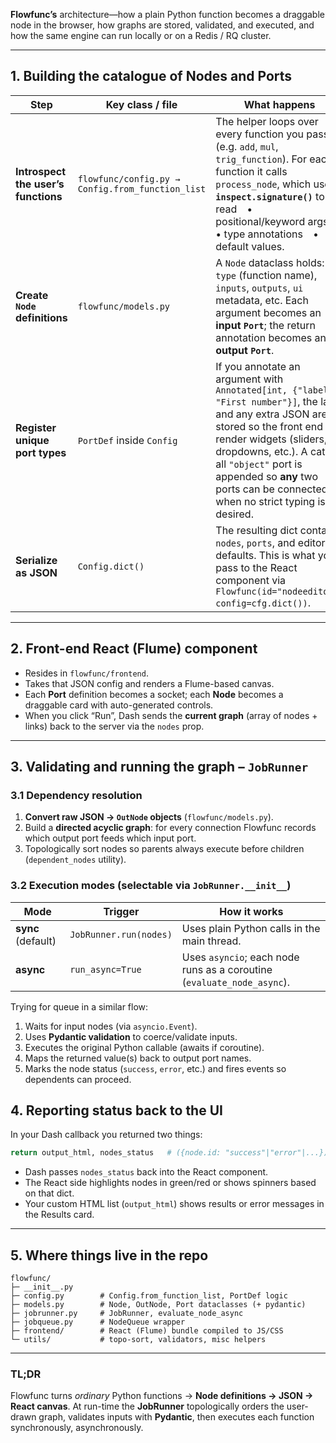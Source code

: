 **Flowfunc’s** architecture—how a plain Python function becomes a draggable node in the browser, how graphs are stored, validated, and executed, and how the same engine can run locally or on a Redis / RQ cluster.

---

## 1. Building the catalogue of **Nodes** and **Ports**

| Step                                     | Key class / file                                 | What happens                                                                                                                                                                                                                                                                                           |
| ---------------------------------------- | ------------------------------------------------ | ------------------------------------------------------------------------------------------------------------------------------------------------------------------------------------------------------------------------------------------------------------------------------------------------------ |
| **Introspect the user’s functions** | `flowfunc/config.py → Config.from_function_list` | The helper loops over every function you pass (e.g. `add`, `mul`, `trig_function`).  For each function it calls `process_node`, which uses **`inspect.signature()`** to read • positional/keyword args • type annotations • default values.                                                            |
| **Create `Node` definitions**       | `flowfunc/models.py`                             | A `Node` dataclass holds: `id`, `type` (function name), `inputs`, `outputs`, `ui` metadata, etc.  Each argument becomes an **input `Port`**; the return annotation becomes an **output `Port`**.                                                                                                       |
| **Register unique port types**      | `PortDef` inside `Config`                        | If you annotate an argument with `Annotated[int, {"label": "First number"}]`, the label and any extra JSON are stored so the front end can render widgets (sliders, dropdowns, etc.).  A catch-all `"object"` port is appended so **any** two ports can be connected when no strict typing is desired. |
| **Serialize as JSON**               | `Config.dict()`                                  | The resulting dict contains: `nodes`, `ports`, and editor UI defaults.  This is what you pass to the React component via `Flowfunc(id="nodeeditor", config=cfg.dict())`.                                                                                                                               |

---

## 2. Front-end React (Flume) component

* Resides in `flowfunc/frontend`.
* Takes that JSON config and renders a Flume-based canvas.
* Each **Port** definition becomes a socket; each **Node** becomes a draggable card with auto-generated controls.
* When you click “Run”, Dash sends the **current graph** (array of nodes + links) back to the server via the `nodes` prop.

---

## 3. Validating and running the graph – `JobRunner`

### 3.1 Dependency resolution

1. **Convert raw JSON → `OutNode` objects** (`flowfunc/models.py`).
2. Build a **directed acyclic graph**: for every connection Flowfunc records which output port feeds which input port.
3. Topologically sort nodes so parents always execute before children (`dependent_nodes` utility).

### 3.2 Execution modes (selectable via `JobRunner.__init__`)

| Mode                    | Trigger                | How it works                                                           |
| ----------------------- | ---------------------- | ---------------------------------------------------------------------- |
| **sync** (default)      | `JobRunner.run(nodes)` | Uses plain Python calls in the main thread.                            |
| **async**               | `run_async=True`       | Uses `asyncio`; each node runs as a coroutine (`evaluate_node_async`). |

Trying for queue in a similar flow:

1. Waits for input nodes (via `asyncio.Event`).
2. Uses **Pydantic validation** to coerce/validate inputs.
3. Executes the original Python callable (awaits if coroutine).
4. Maps the returned value(s) back to output port names.
5. Marks the node status (`success`, `error`, etc.) and fires events so dependents can proceed.


## 4. Reporting status back to the UI

In your Dash callback you returned two things:

```python
return output_html, nodes_status   # ({node.id: "success"|"error"|...})
```

* Dash passes `nodes_status` back into the React component.
* The React side highlights nodes in green/red or shows spinners based on that dict.
* Your custom HTML list (`output_html`) shows results or error messages in the Results card.

---

## 5. Where things live in the repo

```
flowfunc/
├─ __init__.py
├─ config.py        # Config.from_function_list, PortDef logic
├─ models.py        # Node, OutNode, Port dataclasses (+ pydantic)
├─ jobrunner.py     # JobRunner, evaluate_node_async
├─ jobqueue.py      # NodeQueue wrapper 
├─ frontend/        # React (Flume) bundle compiled to JS/CSS
└─ utils/           # topo-sort, validators, misc helpers
```
---

### TL;DR

Flowfunc turns *ordinary* Python functions → **Node definitions → JSON → React canvas**.
At run-time the **JobRunner** topologically orders the user-drawn graph, validates inputs with **Pydantic**, then executes each function synchronously, asynchronously.
